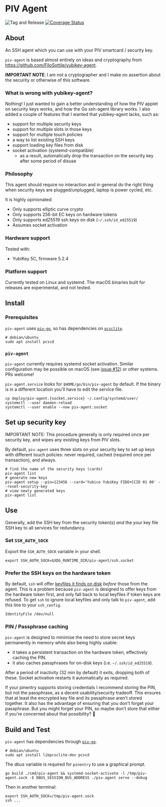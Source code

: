 # PIV Agent

![Tag and Release](https://github.com/smlx/piv-agent/workflows/Tag%20and%20release%20on%20merge/badge.svg)
[![Coverage Status](https://coveralls.io/repos/github/smlx/piv-agent/badge.svg?branch=main)](https://coveralls.io/github/smlx/piv-agent?branch=main)

## About

An SSH agent which you can use with your PIV smartcard / security key.

`piv-agent` is based almost entirely on ideas and cryptography from https://github.com/FiloSottile/yubikey-agent.

**IMPORTANT NOTE**: I am not a cryptographer and I make no assertion about the security or otherwise of this software.

### What is wrong with yubikey-agent?

Nothing!
I just wanted to gain a better understanding of how the PIV applet on security keys works, and how the Go ssh-agent library works.
I also added a couple of features that I wanted that yubikey-agent lacks, such as:

* support for multiple security keys
* support for multiple slots in those keys
* support for multiple touch policies
* a way to list existing SSH keys
* support loading key files from disk
* socket activation (systemd-compatible)
  * as a result, automatically drop the transaction on the security key after some period of disuse

### Philosophy

This agent should require no interaction and in general do the right thing when security keys are plugged/unplugged, laptop is power cycled, etc.

It is highly opinionated:

* Only supports elliptic curve crypto
* Only supports 256-bit EC keys on hardware tokens
* Only supports ed25519 ssh keys on disk (`~/.ssh/id_ed25519`)
* Assumes socket activation

### Hardware support

Tested with:

* YubiKey 5C, firmware 5.2.4

### Platform support

Currently tested on Linux and systemd.
The macOS binaries built for releases are experimental, and not tested.

## Install

### Prerequisites

`piv-agent` uses [`piv-go`](https://github.com/go-piv/piv-go#installation), so has dependencies on [`pcsclite`](https://pcsclite.apdu.fr/).

```
# debian/ubuntu
sudo apt install pcscd
```

### `piv-agent`

`piv-agent` currently requires systemd socket activation.
Similar configuration may be possible on macOS (see [issue #12](https://github.com/smlx/piv-agent/issues/12)) or other systems. PRs welcome!

`piv-agent.service` looks for `$HOME/go/bin/piv-agent` by default.
If the binary is in a different location you'll have to edit the service file.

```
cp deploy/piv-agent.{socket,service} ~/.config/systemd/user/
systemctl --user daemon-reload
systemctl --user enable --now piv-agent.socket
```

## Set up security key

IMPORTANT NOTE: This procedure generally is only required once per security key, and wipes any existing keys from PIV slots.

By default, `piv-agent` uses three slots on your security key to set up keys with different touch policies: never required, cached (required once per transaction), and always.

```
# find the name of the security keys (cards)
piv-agent list
# generate new keys
piv-agent setup --pin=123456 --card='Yubico YubiKey FIDO+CCID 01 00' --reset-security-key
# view newly generated keys
piv-agent list
```

## Use

Generally, add the SSH key from the security token(s) _and_ the your key file SSH key to all services for redundancy.

### Set `SSH_AUTH_SOCK`

Export the `SSH_AUTH_SOCK` variable in your shell.

```
export SSH_AUTH_SOCK=$XDG_RUNTIME_DIR/piv-agent/ssh.socket
```

### Prefer the SSH keys on the hardware token

By default, `ssh` will offer [keyfiles it finds on disk](https://manpages.debian.org/testing/openssh-client/ssh_config.5.en.html#IdentityFile) _before_ those from the agent.
This is a problem because `piv-agent` is designed to offer keys from the hardware token first, and only fall back to local keyfiles if token keys are refused.
To get `ssh` to ignore local keyfiles and only talk to `piv-agent`, add this line to your `ssh_config`.

```
IdentityFile /dev/null
```

### PIN / Passphrase caching

`piv-agent` is designed to minimise the need to store secret keys permanently in memory while also being highly usable:

* it takes a persistent transaction on the hardware token, effectively caching the PIN.
* it also caches passphrases for on-disk keys (i.e. `~/.ssh/id_ed25519`).

After a period of inactivity (32 min by default) it exits, dropping both of these.
Socket activation restarts it automatically as required.

If your pinentry supports storing credentials I recommend storing the PIN, but not the passphrase, as a decent usability/security tradeoff.
This ensures that at least the encrypted key file and its passphrase aren't stored together.
It also has the advantage of ensuring that you don't forget your passphrase.
But you might forget your PIN, so maybe don't store that either if you're concerned about that possibility? 🤷

## Build and Test

`piv-agent` has dependencies through [`piv-go`](https://github.com/go-piv/piv-go#installation).

```
# debian/ubuntu
sudo apt install libpcsclite-dev pcscd
```

The dbus variable is required for `pinentry` to use a graphical prompt.

```
go build ./cmd/piv-agent && systemd-socket-activate -l /tmp/piv-agent.sock -E DBUS_SESSION_BUS_ADDRESS ./piv-agent serve --debug
```

Then in another terminal:

```
export SSH_AUTH_SOCK=/tmp/piv-agent.sock
ssh ...
```
